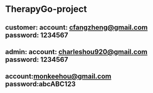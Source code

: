 # TherapyGo-project
## customer: account: cfangzheng@gmail.com   password: 1234567
## admin: account: charleshou920@gmail.com   password: 1234567
##       account:monkeehou@gmail.com  password:abcABC123

